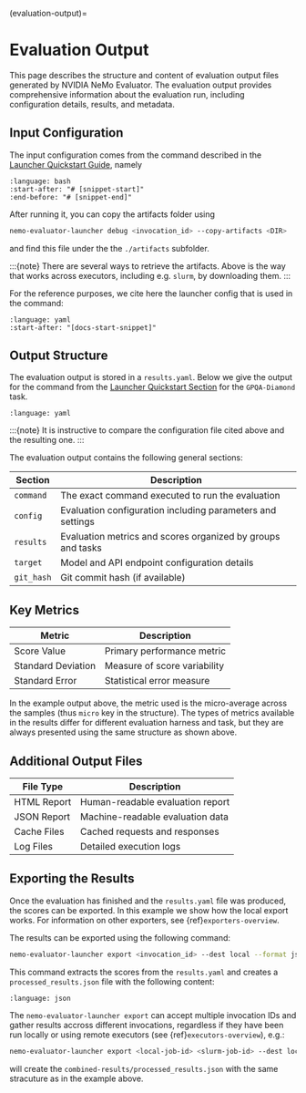 (evaluation-output)=

# Evaluation Output

This page describes the structure and content of evaluation output files generated by NVIDIA NeMo Evaluator. The evaluation output provides comprehensive information about the evaluation run, including configuration details, results, and metadata.

## Input Configuration

The input configuration comes from the command described in the [Launcher Quickstart Guide](../../get-started/quickstart/launcher.md#quick-start), namely
```{literalinclude} ../../get-started/_snippets/launcher_full_example.sh
:language: bash
:start-after: "# [snippet-start]"
:end-before: "# [snippet-end]"
```

After running it, you can copy the artifacts folder using

```bash
nemo-evaluator-launcher debug <invocation_id> --copy-artifacts <DIR>
```
and find this file under the the `./artifacts` subfolder.


:::{note}
There are several ways to retrieve the artifacts. Above is the way that works across
executors, including e.g. `slurm`, by downloading them.
:::

For the reference purposes, we cite here the launcher config that is used in the command:

```{literalinclude} ../../../packages/nemo-evaluator-launcher/examples/local_llama_3_1_8b_instruct_limit_samples.yaml
:language: yaml
:start-after: "[docs-start-snippet]"
```

## Output Structure

The evaluation output is stored in a `results.yaml`. Below we give the output for the
command from the [Launcher Quickstart Section](../../get-started/quickstart/launcher.md#quick-start) for the `GPQA-Diamond` task.

```{literalinclude} ./_snippets/results.yaml
:language: yaml
```
:::{note}
It is instructive to compare the configuration file cited above and the resulting one.
:::


The evaluation output contains the following general sections:

| Section | Description |
|---------|-------------|
| `command` | The exact command executed to run the evaluation |
| `config` | Evaluation configuration including parameters and settings |
| `results` | Evaluation metrics and scores organized by groups and tasks |
| `target` | Model and API endpoint configuration details |
| `git_hash` | Git commit hash (if available) |


## Key Metrics

| Metric | Description |
|--------|-------------|
| Score Value | Primary performance metric |
| Standard Deviation | Measure of score variability |
| Standard Error | Statistical error measure |
In the example output above, the metric used is the micro-average across the samples (thus `micro` key in the structure).
The types of metrics available in the results differ for different evaluation harness and task, but they are always presented using the same structure as shown above.

## Additional Output Files

| File Type | Description |
|-----------|-------------|
| HTML Report | Human-readable evaluation report |
| JSON Report | Machine-readable evaluation data |
| Cache Files | Cached requests and responses |
| Log Files | Detailed execution logs |


## Exporting the Results

Once the evaluation has finished and the `results.yaml` file was produced, the scores can be exported.
In this example we show how the local export works. For information on other exporters, see {ref}`exporters-overview`.


The results can be exported using the following command:

```bash
nemo-evaluator-launcher export <invocation_id> --dest local --format json
```

This command extracts the scores from the `results.yaml` and creates a `processed_results.json` file with the following content:

```{literalinclude} ./_snippets/processed_results.json
:language: json
```

The `nemo-evaluator-launcher export` can accept multiple invocation IDs and gather results accross different invocations, regardless if they have been run locally or using remote executors (see {ref}`executors-overview`), e.g.:

```bash
nemo-evaluator-launcher export <local-job-id> <slurm-job-id> --dest local --format json --output_dir combined-results
```

will create the `combined-results/processed_results.json` with the same stracuture as in the example above.